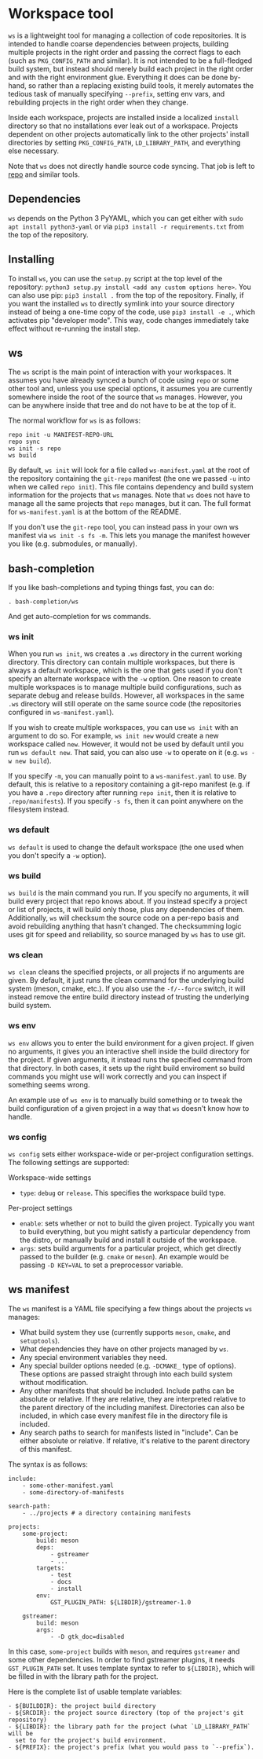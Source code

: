 # Workspace tool
`ws` is a lightweight tool for managing a collection of code repositories. It is
intended to handle coarse dependencies between projects, building multiple
projects in the right order and passing the correct flags to each (such as
`PKG_CONFIG_PATH` and similar). It is not intended to be a full-fledged build
system, but instead should merely build each project in the right order and with
the right environment glue. Everything it does can be done by-hand, so rather
than a replacing existing build tools, it merely automates the tedious task of
manually specifying `--prefix`, setting env vars, and rebuilding projects in the
right order when they change.

Inside each workspace, projects are installed inside a localized `install`
directory so that no installations ever leak out of a workspace. Projects
dependent on other projects automatically link to the other projects' install
directories by setting `PKG_CONFIG_PATH`, `LD_LIBRARY_PATH`, and everything else
necessary.

Note that `ws` does not directly handle source code syncing. That job is left to
[repo](https://code.google.com/archive/p/git-repo/) and similar tools.

## Dependencies
`ws` depends on the Python 3 PyYAML, which you can get either with `sudo apt
install python3-yaml` or via `pip3 install -r requirements.txt` from the top of
the repository.

## Installing
To install `ws`, you can use the `setup.py` script at the top level of the
repository: `python3 setup.py install <add any custom options here>`. You can
also use pip: `pip3 install .` from the top of the repository. Finally, if you
want the installed `ws` to directly symlink into your source directory instead
of being a one-time copy of the code, use `pip3 install -e .`, which activates
pip "developer mode". This way, code changes immediately take effect without
re-running the install step.

## ws
The `ws` script is the main point of interaction with your workspaces. It
assumes you have already synced a bunch of code using `repo` or some other tool
and, unless you use special options, it assumes you are currently somewhere
inside the root of the source that `ws` manages. However, you can be anywhere
inside that tree and do not have to be at the top of it.

The normal workflow for `ws` is as follows:

```
repo init -u MANIFEST-REPO-URL
repo sync
ws init -s repo
ws build
```

By default, `ws init` will look for a file called `ws-manifest.yaml` at the root
of the repository containing the `git-repo` manifest (the one we passed `-u`
into when we called `repo init`). This file contains dependency and build system
information for the projects that `ws` manages. Note that `ws` does not have to
manage all the same projects that `repo` manages, but it can. The full format
for `ws-manifest.yaml` is at the bottom of the README.

If you don't use the `git-repo` tool, you can instead pass in your own ws
manifest via `ws init -s fs -m`. This lets you manage the manifest however you
like (e.g. submodules, or manually).

## bash-completion
If you like bash-completions and typing things fast, you can do:
```
. bash-completion/ws
```
And get auto-completion for ws commands.

### ws init
When you run `ws init`, ws creates a `.ws` directory in the current working
directory. This directory can contain multiple workspaces, but there is always
a default workspace, which is the one that gets used if you don't specify an
alternate workspace with the `-w` option. One reason to create multiple
workspaces is to manage multiple build configurations, such as separate debug
and release builds. However, all workspaces in the same `.ws` directory will
still operate on the same source code (the repositories configured in
`ws-manifest.yaml`).

If you wish to create multiple workspaces, you can use `ws init` with an
argument to do so. For example, `ws init new` would create a new workspace
called `new`. However, it would not be used by default until you run `ws
default new`. That said, you can also use `-w` to operate on it (e.g. `ws -w
new build`).

If you specify `-m`, you can manually point to a `ws-manifest.yaml` to use. By
default, this is relative to a repository containing a git-repo manifest (e.g.
if you have a `.repo` directory after running `repo init`, then it is relative
to `.repo/manifests`). If you specify `-s fs`, then it can point
anywhere on the filesystem instead.

### ws default
`ws default` is used to change the default workspace (the one used when you
don't specify a `-w` option).

### ws build
`ws build` is the main command you run. If you specify no arguments, it will
build every project that repo knows about. If you instead specify a project or
list of projects, it will build only those, plus any dependencies of them.
Additionally, `ws` will checksum the source code on a per-repo basis and avoid
rebuilding anything that hasn't changed. The checksumming logic uses git for
speed and reliability, so source managed by `ws` has to use git.

### ws clean
`ws clean` cleans the specified projects, or all projects if no arguments
are given. By default, it just runs the clean command for the underlying build
system (meson, cmake, etc.). If you also use the `-f/--force` switch, it will
instead remove the entire build directory instead of trusting the underlying
build system.

### ws env
`ws env` allows you to enter the build environment for a given project. If given
no arguments, it gives you an interactive shell inside the build directory for
the project. If given arguments, it instead runs the specified command from that
directory. In both cases, it sets up the right build enviroment so build
commands you might use will work correctly and you can inspect if something
seems wrong.

An example use of `ws env` is to manually build something or to tweak the build
configuration of a given project in a way that `ws` doesn't know how to handle.

### ws config
`ws config` sets either workspace-wide or per-project configuration settings.
The following settings are supported:

Workspace-wide settings
- `type`: `debug` or `release`. This specifies the workspace build type.

Per-project settings
- `enable`: sets whether or not to build the given project. Typically you want to
  build everything, but you might satisfy a particular dependency from the
  distro, or manually build and install it outside of the workspace.
- `args`: sets build arguments for a particular project, which get directly passed
  to the builder (e.g. `cmake` or `meson`). An example would be passing `-D
  KEY=VAL` to set a preprocessor variable.


## ws manifest
The `ws` manifest is a YAML file specifying a few things about the projects `ws`
manages:
- What build system they use (currently supports `meson`, `cmake`, and
  `setuptools`).
- What dependencies they have on other projects managed by `ws`.
- Any special environment variables they need.
- Any special builder options needed (e.g. `-DCMAKE_` type of options). These
  options are passed straight through into each build system without
  modification.
- Any other manifests that should be included. Include paths can be absolute or
  relative. If they are relative, they are interpreted relative to the parent
  directory of the including manifest. Directories can also be included, in
  which case every manifest file in the directory file is included.
- Any search paths to search for manifests listed in "include". Can be either
  absolute or relative. If relative, it's relative to the parent directory of
  this manifest.

The syntax is as follows:
```
include:
    - some-other-manifest.yaml
    - some-directory-of-manifests

search-path:
    - ../projects # a directory containing manifests

projects:
    some-project:
        build: meson
        deps:
            - gstreamer
            - ...
        targets:
            - test
            - docs
            - install
        env:
            GST_PLUGIN_PATH: ${LIBDIR}/gstreamer-1.0

    gstreamer:
        build: meson
        args:
            - -D gtk_doc=disabled
```

In this case, `some-project` builds with `meson`, and requires `gstreamer` and
some other dependencies. In order to find gstreamer plugins, it needs
`GST_PLUGIN_PATH` set. It uses template syntax to refer to `${LIBDIR}`, which will
be filled in with the library path for the project.

Here is the complete list of usable template variables:
```
- ${BUILDDIR}: the project build directory
- ${SRCDIR}: the project source directory (top of the project's git repository)
- ${LIBDIR}: the library path for the project (what `LD_LIBRARY_PATH` will be
  set to for the project's build environment.
- ${PREFIX}: the project's prefix (what you would pass to `--prefix`).
```
